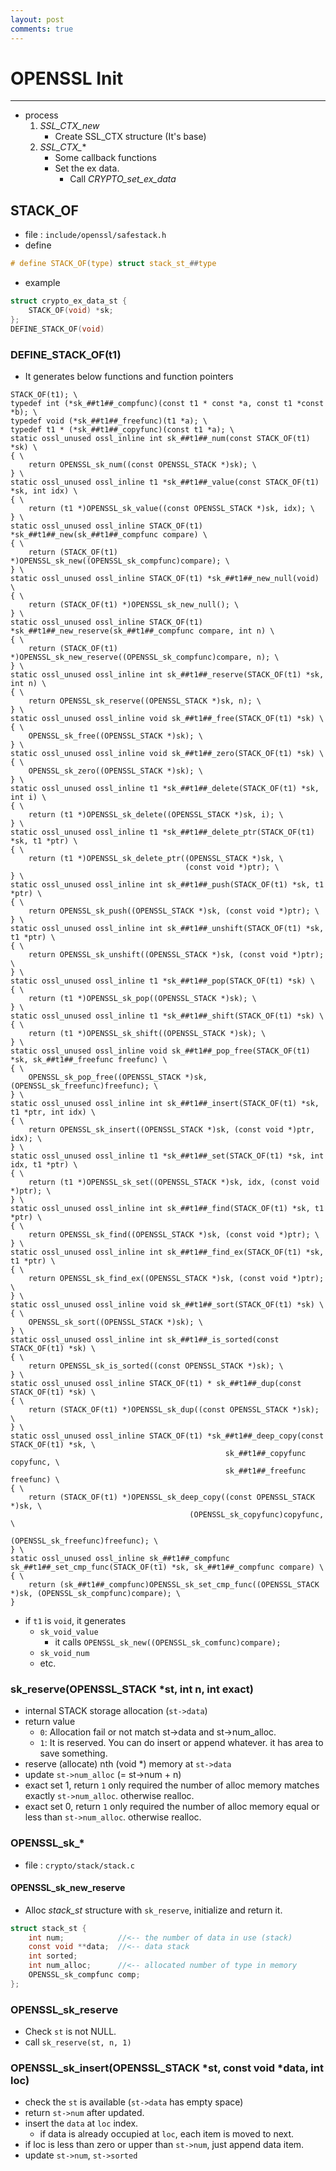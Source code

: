 ```yaml
---
layout: post
comments: true
---
```


# OPENSSL Init

---

* process
    1. *SSL_CTX_new*
        * Create SSL_CTX structure (It's base)
    2. *SSL_CTX_**
        * Some callback functions
        * Set the ex data.
            * Call *CRYPTO_set_ex_data*

## STACK_OF

* file : `include/openssl/safestack.h`
* define

```c
# define STACK_OF(type) struct stack_st_##type
```

* example

```c
struct crypto_ex_data_st {
    STACK_OF(void) *sk;
};
DEFINE_STACK_OF(void)
```

### DEFINE_STACK_OF(t1)

* It generates below functions and function pointers
```
STACK_OF(t1); \
typedef int (*sk_##t1##_compfunc)(const t1 * const *a, const t1 *const *b); \
typedef void (*sk_##t1##_freefunc)(t1 *a); \
typedef t1 * (*sk_##t1##_copyfunc)(const t1 *a); \
static ossl_unused ossl_inline int sk_##t1##_num(const STACK_OF(t1) *sk) \
{ \
    return OPENSSL_sk_num((const OPENSSL_STACK *)sk); \
} \
static ossl_unused ossl_inline t1 *sk_##t1##_value(const STACK_OF(t1) *sk, int idx) \
{ \
    return (t1 *)OPENSSL_sk_value((const OPENSSL_STACK *)sk, idx); \
} \
static ossl_unused ossl_inline STACK_OF(t1) *sk_##t1##_new(sk_##t1##_compfunc compare) \
{ \
    return (STACK_OF(t1) *)OPENSSL_sk_new((OPENSSL_sk_compfunc)compare); \
} \
static ossl_unused ossl_inline STACK_OF(t1) *sk_##t1##_new_null(void) \
{ \
    return (STACK_OF(t1) *)OPENSSL_sk_new_null(); \
} \
static ossl_unused ossl_inline STACK_OF(t1) *sk_##t1##_new_reserve(sk_##t1##_compfunc compare, int n) \
{ \
    return (STACK_OF(t1) *)OPENSSL_sk_new_reserve((OPENSSL_sk_compfunc)compare, n); \
} \
static ossl_unused ossl_inline int sk_##t1##_reserve(STACK_OF(t1) *sk, int n) \
{ \
    return OPENSSL_sk_reserve((OPENSSL_STACK *)sk, n); \
} \
static ossl_unused ossl_inline void sk_##t1##_free(STACK_OF(t1) *sk) \
{ \
    OPENSSL_sk_free((OPENSSL_STACK *)sk); \
} \
static ossl_unused ossl_inline void sk_##t1##_zero(STACK_OF(t1) *sk) \
{ \
    OPENSSL_sk_zero((OPENSSL_STACK *)sk); \
} \
static ossl_unused ossl_inline t1 *sk_##t1##_delete(STACK_OF(t1) *sk, int i) \
{ \
    return (t1 *)OPENSSL_sk_delete((OPENSSL_STACK *)sk, i); \
} \
static ossl_unused ossl_inline t1 *sk_##t1##_delete_ptr(STACK_OF(t1) *sk, t1 *ptr) \
{ \
    return (t1 *)OPENSSL_sk_delete_ptr((OPENSSL_STACK *)sk, \
                                       (const void *)ptr); \
} \
static ossl_unused ossl_inline int sk_##t1##_push(STACK_OF(t1) *sk, t1 *ptr) \
{ \
    return OPENSSL_sk_push((OPENSSL_STACK *)sk, (const void *)ptr); \
} \
static ossl_unused ossl_inline int sk_##t1##_unshift(STACK_OF(t1) *sk, t1 *ptr) \
{ \
    return OPENSSL_sk_unshift((OPENSSL_STACK *)sk, (const void *)ptr); \
} \
static ossl_unused ossl_inline t1 *sk_##t1##_pop(STACK_OF(t1) *sk) \
{ \
    return (t1 *)OPENSSL_sk_pop((OPENSSL_STACK *)sk); \
} \
static ossl_unused ossl_inline t1 *sk_##t1##_shift(STACK_OF(t1) *sk) \
{ \
    return (t1 *)OPENSSL_sk_shift((OPENSSL_STACK *)sk); \
} \
static ossl_unused ossl_inline void sk_##t1##_pop_free(STACK_OF(t1) *sk, sk_##t1##_freefunc freefunc) \
{ \
    OPENSSL_sk_pop_free((OPENSSL_STACK *)sk, (OPENSSL_sk_freefunc)freefunc); \
} \
static ossl_unused ossl_inline int sk_##t1##_insert(STACK_OF(t1) *sk, t1 *ptr, int idx) \
{ \
    return OPENSSL_sk_insert((OPENSSL_STACK *)sk, (const void *)ptr, idx); \
} \
static ossl_unused ossl_inline t1 *sk_##t1##_set(STACK_OF(t1) *sk, int idx, t1 *ptr) \
{ \
    return (t1 *)OPENSSL_sk_set((OPENSSL_STACK *)sk, idx, (const void *)ptr); \
} \
static ossl_unused ossl_inline int sk_##t1##_find(STACK_OF(t1) *sk, t1 *ptr) \
{ \
    return OPENSSL_sk_find((OPENSSL_STACK *)sk, (const void *)ptr); \
} \
static ossl_unused ossl_inline int sk_##t1##_find_ex(STACK_OF(t1) *sk, t1 *ptr) \
{ \
    return OPENSSL_sk_find_ex((OPENSSL_STACK *)sk, (const void *)ptr); \
} \
static ossl_unused ossl_inline void sk_##t1##_sort(STACK_OF(t1) *sk) \
{ \
    OPENSSL_sk_sort((OPENSSL_STACK *)sk); \
} \
static ossl_unused ossl_inline int sk_##t1##_is_sorted(const STACK_OF(t1) *sk) \
{ \
    return OPENSSL_sk_is_sorted((const OPENSSL_STACK *)sk); \
} \
static ossl_unused ossl_inline STACK_OF(t1) * sk_##t1##_dup(const STACK_OF(t1) *sk) \
{ \
    return (STACK_OF(t1) *)OPENSSL_sk_dup((const OPENSSL_STACK *)sk); \
} \
static ossl_unused ossl_inline STACK_OF(t1) *sk_##t1##_deep_copy(const STACK_OF(t1) *sk, \
                                                sk_##t1##_copyfunc copyfunc, \
                                                sk_##t1##_freefunc freefunc) \
{ \
    return (STACK_OF(t1) *)OPENSSL_sk_deep_copy((const OPENSSL_STACK *)sk, \
                                        (OPENSSL_sk_copyfunc)copyfunc, \
                                        (OPENSSL_sk_freefunc)freefunc); \
} \
static ossl_unused ossl_inline sk_##t1##_compfunc sk_##t1##_set_cmp_func(STACK_OF(t1) *sk, sk_##t1##_compfunc compare) \
{ \
    return (sk_##t1##_compfunc)OPENSSL_sk_set_cmp_func((OPENSSL_STACK *)sk, (OPENSSL_sk_compfunc)compare); \
}
```

* if `t1` is `void`, it generates
    * `sk_void_value`
        * it calls `OPENSSL_sk_new((OPENSSL_sk_comfunc)compare);`
    * `sk_void_num`
    * etc. 


### sk_reserve(OPENSSL_STACK *st, int n, int exact)

* internal STACK storage allocation (`st->data`)
* return value
    * `0`: Allocation fail or not match st->data and st->num_alloc.
    * `1`: It is reserved. You can do insert or append whatever. it has area to save something.
* reserve (allocate) nth (void *) memory at `st->data`
* update `st->num_alloc` (= st->num + n)
* exact set 1, return `1` only required the number of alloc memory matches exactly `st->num_alloc`. otherwise realloc.
* exact set 0, return `1` only required the number of alloc memory equal or less than `st->num_alloc`. otherwise realloc.


### OPENSSL_sk_*

* file : `crypto/stack/stack.c`


#### OPENSSL_sk_new_reserve

* Alloc *stack_st* structure with `sk_reserve`, initialize and return it.

```c
struct stack_st {
    int num;            //<-- the number of data in use (stack)
    const void **data;  //<-- data stack
    int sorted;
    int num_alloc;      //<-- allocated number of type in memory 
    OPENSSL_sk_compfunc comp;
};
```

### OPENSSL_sk_reserve

* Check `st` is not NULL.
* call `sk_reserve(st, n, 1)`

### OPENSSL_sk_insert(OPENSSL_STACK *st, const void *data, int loc)

* check the `st` is available (`st->data` has empty space)
* return `st->num` after updated.
* insert the `data` at `loc` index.
    * if data is already occupied at `loc`, each item is moved to next.
* if loc is less than zero or upper than `st->num`, just append data item.
* update `st->num`, `st->sorted`
